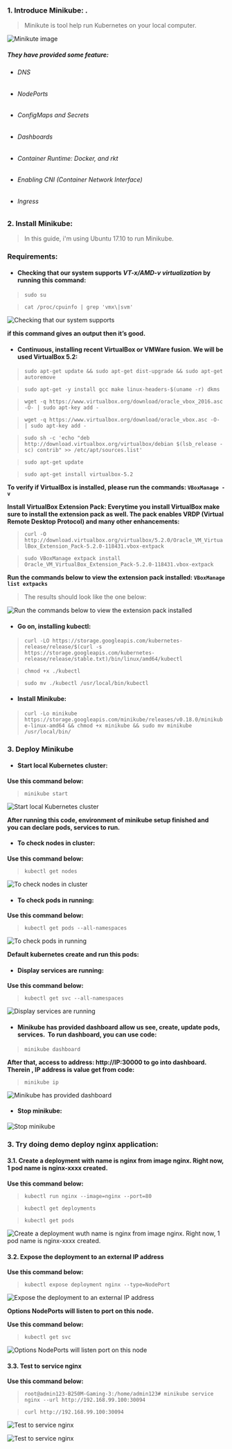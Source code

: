 
### 1. Introduce Minikube: .

> Minikute is tool help run Kubernetes on your local computer.

![Minikute image](https://lh3.googleusercontent.com/GYT9OUKDzXx8a9GiZNi7lG_goLZtOIdBeAqPXhSRyBl4CF2Pt3Xl7wYEfV4_f9WYBRn1bVani7LR1Fh50Z_kFZhDfGXD6alTHuJjT9dvj-Ka2WURyoRnSXjvdS1H7SysVP7CVBke5dbHMB4gtsTq-pEXuv0J_Q5Acn3n6MqrIGoXTS4UjX2Za4mbPOP2_7AmtwcRtSwGEnvNnPLf55brtBcDfj8AnxfZnIGAXDxxzNSrqGwWvjgD_ca3CVEwDTM1hqMSqlLwC9fmcsH8wMWT28zSS_5B_b_5r_XIGvQKjMS7MZHo6Gbnl50SNzKIQvwRv3XgMXgzcIEFS7PbWQ2uCK7vYU1M910uCnmUZPF9V5dNhRtf_s5YzOdcxjDRMo4boukBH0ILHwg3jm13tVv9ryErY_hqeJyzbOAxWphq_trKzeM1lNrLWqeij3tlt1lYPJmpPvw9SqIgUiQ7l09aTHvRPjUfOz7FCDqcTVxEOEgLWdlkGAVFWFDioPMB2t6n1LZSW0qBZZr_uRTsSquVWXTVZemtqsy9eebXWCrEw8Snlus7zZtrtJ4o0TMORH1qg030mgIGmBbQX5iSJG3HFrx4H5NjhWtD7UGHFkwPKDSz9ieih3elS08vkEbxnkgdTaWP_9nR0QAKHnVpbp1rw041LMJdbwx5=w638-h359-no)

##### They have provided some feature: 

+ ###### DNS
+ ###### NodePorts
+ ###### ConfigMaps and Secrets
+ ###### Dashboards
+ ###### Container Runtime: Docker, and rkt
+ ###### Enabling CNI (Container Network Interface)
+ ###### Ingress

### 2. Install Minikube:

> In this guide, i'm using Ubuntu 17.10 to run Minikube.

### Requirements:

+ #### Checking that our system supports ***VT-x/AMD-v virtualization*** by running this command: 

> `sudo su`

> `cat /proc/cpuinfo | grep 'vmx\|svm'`

![Checking that our system supports](https://lh3.googleusercontent.com/NnVzrO6yZ83g_sGKYC4tqdcN7rrPaHRVCsmy5RSYuOP_CpyKsumDTGk4zFefzVHGTT9F9gjrqkW398v5hoCXnTfckzL9m31goj6RVX0ukUD4OK4ejWsTjAals64Asi8kreas86qLZp9uTGHlPlRSF67WOJ0A0cRFOftGOrA4I8iRNi6ZbrWJRyJDUPAz6tKPQnXJlDFZwfLphUajVmLa-vKlnd_CY_GXwjZ6qbw65VTC05ZFd6MNh670WIj7NEnozKsV7K_NMjqE5vuIPrjX8lQZrfT7xBKQGj0CNKBse4P_SLXW_o8fvxc2nPWx-l4fnY7HGlz50T-zdFBHVKEgG_bcP9c5PmNihO5oZL0rlDCRQcpFHq6SliwwkuqA9j9UfN6zuWIjMgZNL4rCXhA-2O2e8KhkVVEYmWyyWz7u8YFcin6VZ6jpRV654hzpWelLuYF1zpRgR4NZ4syaTw5nq2jJvoD6bcjZW-W4Sa9QbqbmGpzyKxJ0WEL3LlG59xCJs_5tw5G6oo9YpowoQ6KYLChXaeXefw1iuHjj4-7LxP3c3NG8kRvoFr6MSSJaXyvPiNFXUw1Cs7fz2kLHHe3Y9bOL9usAa9brhZ3kfLn9IpiB9UMXI9FrSAhDDlYnNfnVL11ixhdWDEPKAN4sb-N7PKGxslAjaQqP=w1299-h470-no)

 ****if this command gives an output then it’s good.****

+ #### Continuous, installing recent VirtualBox or VMWare fusion. We will be used VirtualBox 5.2:

> `sudo apt-get update && sudo apt-get dist-upgrade && sudo apt-get autoremove`

> `sudo apt-get -y install gcc make linux-headers-$(uname -r) dkms`

> `wget -q https://www.virtualbox.org/download/oracle_vbox_2016.asc -O- | sudo apt-key add -`

> `wget -q https://www.virtualbox.org/download/oracle_vbox.asc -O- | sudo apt-key add -`

> `sudo sh -c 'echo "deb http://download.virtualbox.org/virtualbox/debian $(lsb_release -sc) contrib" >> /etc/apt/sources.list'`

> `sudo apt-get update`

> `sudo apt-get install virtualbox-5.2`

****To verify if VirtualBox is installed, please run the commands: `VBoxManage -v`****

****Install VirtualBox Extension Pack: Everytime you install VirtualBox make sure to install the extension pack as well. The pack enables VRDP (Virtual Remote Desktop Protocol) and many other enhancements:****

> `curl -O http://download.virtualbox.org/virtualbox/5.2.0/Oracle_VM_VirtualBox_Extension_Pack-5.2.0-118431.vbox-extpack`

> `sudo VBoxManage extpack install Oracle_VM_VirtualBox_Extension_Pack-5.2.0-118431.vbox-extpack`

****Run the commands below to view the extension pack installed: `VBoxManage list extpacks`****

> The results should look like the one below:

![Run the commands below to view the extension pack installed](https://lh3.googleusercontent.com/33deez8gMRh0xd30gyDAbknNQyvVEgZ6HnF-1ruAyShpYEhermzWk94F5c0Eoa0Gywuz2WeesrSIDizzvpdvQjvWi_1MhgGOqFaGQf1RZvMedMYBhReUYqiRWXxW4pYQDXnQU4ahOYPr4qCNown5BfXiiH6kolD6fFO1C-SuexUfzs_-ztvqhLowOCVaD1BghQB91c_kDVvQbMSHJ9nJpsX_FeXgmy0pbMUGfSFr51kRSepmJqtse_LGPs9QGTHG4HUsZYT0Y5OIIRoJUe79OK7fiMNZ-xfGuFg5SI3k6HI9MvQlaondrHZWrjAzVKBJz25o8DIxV1TplGtHjC3YinjYBITnYv8N4CT5ggITBR7mbt4U-LcRMQpcaXUlk9noFYpBygcE6np95IgFZyIzR3_XPdgYDSpxXFKVQN0vtno_JQCdT715IA_jjbq8JefquyGAqUysdhOSZ8C4KTFwsMkSQ_aSu7ab4C4dhAjavwIkUwMdQ0zEphI5Kpal6zwPVCJfTKh5LVg9eBcgonrv9QhcvEc2suRn89SZHIcbLmI6moPvCRorx1V9RtF5K8JLTS1be2RFEAWLLbJnYjIFUxFAxDa307npuoabkF8A6tM7hLXTGI93A8_is-zzrz8jvR9andC2_2O6WHvrL2XaO1dxwJtsN9ca=w1079-h229-no)

+ #### Go on, installing kubectl:

> `curl -LO https://storage.googleapis.com/kubernetes-release/release/$(curl -s https://storage.googleapis.com/kubernetes-release/release/stable.txt)/bin/linux/amd64/kubectl`

> `chmod +x ./kubectl`

> `sudo mv ./kubectl /usr/local/bin/kubectl`

+ #### Install Minikube:

> `curl -Lo minikube https://storage.googleapis.com/minikube/releases/v0.18.0/minikube-linux-amd64 && chmod +x minikube && sudo mv minikube /usr/local/bin/`

### 3. Deploy Minikube

+ #### Start local Kubernetes cluster:

****Use this command below:****

> `minikube start`

![Start local Kubernetes cluster](https://lh3.googleusercontent.com/6KeEbUnXE51kX1BarIPjKQnI4uPLktJg-E9lk2zjcHrVARlSgGNLu2TaLtt0FtnEkTMMcZaafXipSsMuO2HDC0WoDnTKzjb_apQl6i4BBov96xFqoL5LJGTprl0Qpxgrf3ClFETdOYj4WVrkep1g11_MUcHdQCPM9Ykr2qLCm-3HDirJXh22nd9KyLI4y_a85mgzLGd4Xz3zMrkfIaL6jxJvk8vmrxdLiplNJlakJKWgBsDod3kfAt0QZMNrbFwz9QYFaUhEQIS2eLoOMzhw-Nz8AEMN76q7aiOXp7jyenxiQZT2GivAFMOGcXg0SA15YSfSp7Lli9_YDdpasbztliqvjYncsuyE5pz2QA0pnRzAOGPfTiAbbM3Tdii5kSq09IfBpPMd9M-51LS5gp7eFyJiBIvcjcTauW9CmfCW57ck72fS2Hal1n7smagAZjPZnAqdvytzH__NB1s42hCg1bjTwy00AE6SsRRcgdD8-A8FlYJ4UUyD7fQUbnYvOyyoISiR6cenJdBCbU6R_bTrrbcW19bp5nI1oXjnNr7wUlq9NutKFh9WUL_rFIPM8eCJgNE-bE001JFJ2HRcyVtqABn__fAJzvNCJlGYoc711pfNlTEjSEwaVq0uroRZaU2t58Hr7m0D3fZXgehSROjRL67whx3CZZZQ=w623-h231-no)

****After running this code, environment of minikube setup finished and you can declare pods, services to run.****

+ #### To check nodes in cluster:

****Use this command below:****

> `kubectl get nodes`

![To check nodes in cluster](https://lh3.googleusercontent.com/Nv712Ea-B6a_o3jFxUkbHxjD52ho1Fjirzis5IKFlR2DnoGQzgbJowb1gsXcJAx24h7N4yU4H0urGHr2VQDO0Ix0w7K3ChhZGBwUGIu1XkFfOShGOkqb3mt4SCFvhF8-4P17GtZKjG2tRC5t3VUgihG1bdd3cyAJn5_U5D9-CvrawnzOxxcKnPmDtU005psmU9giU0Q09x5Z1WMgGdDbAQ7WtAqFnmtpF4B0vNX54MrzjJRNp1_rVqSVD0zmajjgG7JAXeNMCkHj3dTHXH_7xV1oKYUONmVuat4rsJntroZrzDyjSSoMxzCRBjKm-yy11GnjOmrsltM9FzzEZ2Mkvu9YYaGIXj-x91JJcJcQEvWuggjk7pHuMIQKLP_RLc6KPdM2q0CI_mXZHjLRD8InovGvb3CyDwd9HMnWCWteldsSX8G1NSaPdgJaG54Xiu2R-pySC8xS1pUbecRbCFAsTf8V-TP9t9IxwY8eOG_imz7ZyoLVuhKXGlVWfxxnggPSH2FROW-0XTGLPp_E0l-7r9YHjo3w6yzqD0DwVQThwMy-sXvXdR6dsgp6TGjpuxnJcnLN5T8wx7x1JFgpZi7a9Ac0yOyZv0z8FKQn6Omc2RGwaCnTelxYc2kfndt_Ybe8i9gev-rZU7B8VGFeMUvazmhqpEDUSV5d=w612-h112-no)

+ #### To check pods in running:

****Use this command below:****

> `kubectl get pods --all-namespaces`

![To check pods in running](https://lh3.googleusercontent.com/GCB8xp_MGdms3ID1zyVSs80m8D05pNFOTWYZ0mAPM9HygFYi-nzZZ6u1JhDOo8II9edWGIIExJlzZ0kB4hRUoM7KrcyWlSWev3EBrFVxPDH_DSfeAE98h0UGnoAmxBC2My1jTZlaV5iAoWmfAxg4urHu4eYn4lvQR2nsJrvdNrxuq_aQEcEHOOZbSMErua8RPujFilDV_pCl-oD3c-K5exP0kBdsQ-_Jvir6vFZRN1NiqPGxckF2-4fv9fNquLih4l4nm8wigTIKubW7jtD_ESzia70myQTKA7oI2R_JvnKqMMoLX1hRz46wXCj55RXB407pOT4YCcHvlebshEqvZq3sN4p8qDFKpWdPLbgb2Q0wjxMvrvURVqHYen00JcPlzaTVEQsDZssbmEQVeMJt-UP8LNHCjepImNUJMRWqmIcQ3TZmJhA_mAlORuJP0QZb_XmLNtlOIYq-S4DVb1vIGUdGGIhTgZMU40J_ytgZzaVIQbB94U-eeXWsBN52SlYpuLp2TrGyFHw0yU4osjX9eXnmiLfCO8UFW4jz_xnRB0aJU-_S0L2hXMvqg8CFGG-Bc6dOzI2sMJNlB9ZWAOSdJhFuDrhuVrqoBkQjBnNkwxrjKEf1aehjZiXn3IvDLxCljKaIErdxAarPUVgGA3JA5vN_WMb5_aC5=w783-h135-no)

****Default kubernetes create and run this pods:****

+ #### Display services are running:

****Use this command below:****

> `kubectl get svc --all-namespaces`

![Display services are running](https://lh3.googleusercontent.com/mTPdinXzmjEgWDUh75pDA7IUQZorjSNq0xrxO6LSq3X4meiqN4mr6hnjhtlZCXHqEM_emzeovVzWWToKhxBwziuTTEr16BLqlsqymg0xq6Y8rWEq3jSxEHBQzS2X_WpMYz0gYwi1GRlUgoc1MEx_5P3hyk0OVyPyDo3ol0HEWf32qloFPlGXneXNFiMvlluQ2LQkoPHV9XiaUosL9Vz8gI_J7rp6u258I_BkX2PIrKVCwU_HeJ63UR09PcUgu2A4Me7iR_JSnz9BGno2UYf-JsUlVl6N7bjqadhcGFGe43TuKkLZ5tpJmgSJ-zHBuowVvGa-lymhJTlPGEOg9cICSpiy5nLBNlRdv_DWjvnUr8JYPBkiHu5l1ZE_SfmjmQFgWmI7YzN0wTplJFqL14KIhCthgaQj9WoiBgAh3yMdEPoMLghJlTsGBaJ6zrQ75ORtQ8KILTE2Hm8yDeOGeHXFnVVECvznNu_7PJhWik3Jj9nHvruL9gxSD41ZDhJbjEFM7QAPVvhpABrS5hLjIU-IUTBhaZO7KVhWmW67fafo69VtTByzMbHX3npKlYrM71lOK3XeTyP-_E4TO1jildrw79YL_9ewyn_N4CzOXgSY4fgzaelKEYduEcNt2Z4enI6ghaZos9ztEvYMrlAbRiWOFh6iqDPaG7mY=w925-h140-no)

+ #### Minikube has provided dashboard allow us see, create, update pods, services.  To run dashboard, you can use code:

> `minikube dashboard`

****After that, access to address: http://IP:30000 to go into dashboard. Therein , IP address is value get from code:****

> `minikube ip`

![Minikube has provided dashboard](https://lh3.googleusercontent.com/-00UEOOuRG-zNSHd3ArcA4xpNpqH0YR_0tnJwyCU9jkq6lvn4FhuswdmgISM4tOkkXop1p0WHafEfvDbc3dfOF3B81PFMUJEX_7s51dDWx85RBqQdG4Zc8asz36I__8HFgm-daJ0d7ZW9cJ0IehZJ01vusJyWhEmtDfGzGVIF3jsiXTkI_qGwrCWNL8cIw95gNuS3tgEESZeA0R9Pd8Dg3YBpDzzXp5-bM9Px3Rjaj_jZmWHE-hzyUCmAjtGz-J_BXSo4sgM_R1XRynKlC4r7JusxTOgKiI_uSqoM9zrj8dXRtjiX1dF_7gGphQUqvSMoM206WLVhRdiWNVatAdKNEqXPWE5RDG7hblWpIeWhPuG78IhkDeF82sNqvj3m8dfwALixutSF72ysso3j0rkbt5qFqPP3YFSb2m13-D_gbfVTGm-A8gR_Hg0gHDqERDAEiT6PMdbSkDKPP5B218SFc3xn3pEticJNnVP0Ae8VrfXP9zHyE4LbZDHYfeLgtAfLeiIyfBgyOB5fpRbpJPwE2403LReob7RvlRTC4cGXPWMS4GcnQpPE2x5UjKy50qAbNmDF-XjTHQEypY6jaRagsnvSZpmgjAT8lpMi-jwOvkqQucW4kaZ_jg4v5PJ9nrmCknXYgC7ktJFnrs2P6gBDK1kuex7fV8h=w1149-h639-no)

+ #### Stop minikube:

![Stop minikube](https://lh3.googleusercontent.com/YT8q2VMIUSNrE4RQ_RBTm4PssyXSUGWfFUGBYTAaTZhCETGBzmXOwhBx2mNES-Ej5dbu-tk0cWvtx0xEu4v8kyvL8bFoUtejYNCJ81jtqNK7qtvKKhsQWUNC660H6eHo0A3LGpbPZGsWksX2uuw6pWnm7goecDwmmW0xhw8aA1VEx9Rstoeny337GL0rE6IlqJ11hpAJNXUZbBdtTfxwzvUczBL2xgbtHfJALlghv1B3b26CIPmzV3rAQvDSDA5UYDmc5s7rxt2OrS1DbW7S01P9dTtWF-DH5nfxJu0-LY21icP-f2Edvp10DFozcm3YgH582_fjUh7MPPIfEcrP6F1jBvdPDAVqdsO_ff9V8yjyD1AbOCIP7rb3yLP9nzEne0G3iNzg0Hvd93lkfNAprAfniUEJREXN1aMIcTVJ0_WjKirUqkWaqJvvlrEY18GUsw2H6u0_wg3Y0tzLSA4pchggaoQbjotkDlZkyrwwKqZpFzTppg7O5QtC3LHV1ORnATCSHeZ8bA7qxh_VSS7YlEUSdRl_1_szXud8PiyBFO4vjc5wzMJKk5y9aI7qydm6uI6c1m4MOMCzWodMxICKb83qJwtE6e_5hkAMNHkI4iPsuL6tTnl3CRtoYCSkxb2R0SbR57LnP9sy8YE7y4XPntM7NVo39JrE=w585-h104-no)

### 3. Try doing demo deploy nginx application: 
#### 3.1. Create a deployment with name is nginx from image nginx. Right now, 1 pod name is nginx-xxxx created.

****Use this command below:****

> `kubectl run nginx --image=nginx --port=80`

> `kubectl get deployments`

> `kubectl get pods`

![Create a deployment wuth name is nginx from image nginx. Right now, 1 pod name is nginx-xxxx created.](https://lh3.googleusercontent.com/jHmkPXJ71tHyowt_NrCGxUx9cYFxQvahnjiCYvHe7KEW2E8kbl6UHv1JBaqaC2Y-LqjXMp4TB566IE1KNTwJUau6vr7ooHW6hJ0t7Jg_w8EPC6yUO-ocscrJxq4yKJ-qQtCO9FU8Cz_cBv4xxf2UALI6oztYzbNgkG_3o3Tp5vYE2dvlsDOCGBzCLzXFsDdjIkAmKnvcfthv26VwqD9j67LbRZYpDFLRyj-u_STMzzfDT-UncRbFviBJM_U6fnzfuUMGZ4e2OsCd2jMClO2ko9zJbT-SOYmSpA2rms3F6XdKr_ehndNe_Q_PWzBB5yCOsaQI_lgZlWwgIUK0g4kLn4lh6Zj3nzh9ujf3oAFX0qs-gdRLAWaAwzyypBlGt-8RIeOsvKVDYgkwZi9go70Ml9Lw2djD2yiAW6wkV4tzr9f_GePWL9mErL92lajKbIP5D5-hqt5SvPLJwXzHECHv0OCX4evFNhFBZfLicLd2sfX_9QFQHqrni_hhOXf7t7Jtj7coDKkb8-SrCeamNyeSZQPk8-Vc-Dxa_M9sJIi1mlkv2EGTgIwR_5n62cKYZCG1ZOSmls8Q9zs9lqxdmOMXDAlrbNWEO_1HTsmLbcTGcEOx51Rvj9IadbkSOZsFj5bMYg3Hdo2UoIn6C_6RnYyHN6ZPXqmUZ7qC=w827-h165-no)

#### 3.2. Expose the deployment to an external IP address

****Use this command below:****

> `kubectl expose deployment nginx --type=NodePort`

![Expose the deployment to an external IP address](https://lh3.googleusercontent.com/GV7OJfzs9h3R3CMZO2XrD751INAzhno6CUc0hB0thQ0TvBqpHlPvbJn2ol4Phomg3Z6DWVK-jE0Sd6oWHsMLFszpdU8rRD1zFco5TywY9WeuJC1nRl5qrkj2fl8UAdSYzuLbYQaou7xtVKtUgi2t3YkDgMJC1Zjx6xMCsKUFQvCg8FkaAPOjtNtHxFkFMn-Q1Pwb8UFHzR9TV8fMwHxxEteoUUDzf729ISdqqKJbAbb7wWU0-4jRVQxKoccyXXmtw-ofbIPS0P-Ofzt9h8i1KC6aPlrNoKQirFBeQ1tBsBJ8oMGz4QWM6-TT03N6RZC1Sn1GSFmg23KE7hghNtbDRe1VkzET0KujD8jtJAwAr9FiIlSMT4322-gMGqVDdseELdd8PAMK9q4CxMjMG8X_8Fcj5vrSM10ni1w63iZZKkZTxRDaIAsxKdH9UltsYCNAAyVPbpXLWknE-3cD9kWcejkoit-7XDVkrSHRVRsJMnChgKKf7o-Fvz_vgDT8RPOC84WfQ3C3f_aRXRIp2f3vBd_6a06TR-Q2mtfrK8Ymf633KpT5aWFJLiQ2aOfaOyPGQsTrARY2anb4DHT3rP-bu8LmApSN5GzFGAH3Yk01vhMkmDsWXPCdOWSJ4ZWbvMcoZ-meMpwvyfDNKJ-kdNV_4gKK-0tfxDLa=w894-h70-no)

****Options NodePorts will listen to port on this node.****

****Use this command below:****

> `kubectl get svc`

![Options NodePorts will listen port on this node](https://lh3.googleusercontent.com/aaQbNoueen612A7QG_w5RdWfRKVw3LEdkDmp_WzBlZ0Mj6O9s0zk7ErzFAFpjw2ta80a4-QU7m358jr3UwRRQjT6eaUeOoHcrQjGZCTXxMbGeq_JMVKcIl0Aqrba6CGkiAPo0P8pfdz8Owi2e13-e9j_75eXOBcLdUS5sNCglJ-Yme_sQN3F1OB-pIDlkhCnlNQGuJEpPMNXO78-phfPZ1iMNVEBxjQg1lZmm9MaIVGsRFW2AmRQawHXPq9G_FGjC5oFPohCr3bHQBDAiEnk4OPCbt1o0OUJtRtTa4tpBVlCigWXQ-cwzjuoC40CJNtq6TKoxUo8eh5IJlgx2isGMFiIIQt9rYPkdkS2syeIXUBcuE9iQdkpeD7cNFjsg1i4ET4L3qOf1dze2j_pc3oDkBgSL2sDuHgPqLYpdJRZrQl-L0t71OWxmiPSdLZ6WR6leGJCJj9tl52MTNIjvceSV12T_oZmFnew9I3_LhkvAHKtz4uPJNVpyWq_PTxDqN-0CpPuUaG1tNOftm28LujudhkoQuOhpCMt2OOY_7S72gDsu-KPTge1ShM-W0luP8SO9UI27lJ-8_HMpaDEYlTc-9DULomVbWX2UEVOkDAB-yc0m2q_7q7FQGmTQ9EXF5VrxcJHs6FdxrSqGUl_RuOoeOviOtf-_omm=w722-h95-no)

#### 3.3. Test to service nginx

****Use this command below:****

> `root@admin123-B250M-Gaming-3:/home/admin123# minikube service nginx --url
http://192.168.99.100:30094`

> `curl http://192.168.99.100:30094`

![Test to service nginx](https://lh3.googleusercontent.com/ypOYHe5Awk55M231nlRnu_ccOIdup35vffC-_JhM8yaADmuXRM840u8NKoveXHHXMowugKzv1nI6PKTxwBOsZWI2T_wkKU1WSQmaL3VbtoPV8lb0vwbjqMEDRx8x1UBsfjrhjeduJQBtGMoEghOsnbeb0Xewthee-dhoGEVcAiAaXBhgsy7yQiF3tx_aVPBg6OM2-o87856en23DBRP-v6Hyuv_5ktKFVdukHwrm2xyNwHBzErh0Jk2J1gDf9asBdP2g7ZTxOomcMK5AFi_c5a5sHdyf3NejVb0IE8E8UyLB8Mk7RAm0iRjxDAfvAPIShj0OYQYAPDaZNLCk1W9RsJGf9UGRHTgEwW54__aD-map10jPpCmwK8JffkIBi_URKmAgx3TWT9HBttV-Y7oa2pnIt3uMSfbvWpapodGn8aIpL2Xu0omSEyLCiK2xh6_VavogAw2MzD6nlox0C3P-qHqmV9tjWT330t91DGdI5zRiaPfvmrvOUSSrNgpRLeWed31KvPHT1jbkFo9fIE8xAOZ7VXmikdptr-SU6yFwMlEcPKhoVQ-0tO0MhPPkYn0rkXy0lIj2WaP89grQVGoC7IU-t9F80wdmdCQhZCr1-VUd8I_j1nY8Xxw8i0RhlyMCEQxvfvF0wv3Mza7Svn9tl41EfVDuqa1v=w874-h532-no)

![Test to service nginx](https://lh3.googleusercontent.com/FZbTwLutZwq0pwpMzMgm2CSg2oITzaC0PjCa5TNJ7thzxFHfBTDHZWTEISFETZTRgo7XugvuXvoOuGNjIgxGULlfCdO8tTPbbNGOKLT0Tl-R2A_SlAFb6LDFxk7ZTwNBKtz_rz3cRvFbWMMN046alZ9gKmrIaF3eS_yfmhjqLCof8kp7zzQAM5Hu23qUcWbP8OEunTmKVsonakkMGK3eHGpuuEnnM3rRLnIqEzOtAfVHoZ4kjSva3sadsfSb3OX2_pKSLZ93UJ_j80ihPXf0p__vivp4YJnLQCgZc6JPnxGYAAut2vlqjrxnC1wzjdAOcnWhOVrnxgSVxw8qJOYZ4WQTs2uc_l_vwQYynsDw0xbh6CM61ianQ2TkNYd_xH3bTXLL8b9_w8ITCkrCoSIONBxj8KIIjT8xQs1hlcRQhPJD_-DIJA3CH90_H5KwPZU9pQ0duxfT-RxM7wmNWRRecuZqyOpOWduJWqVM3UVVNUk06114ta-qBSLr-o_YaspT8jXrPKTz-jtZt3B6moDbZKcTkV6lNUr_qXvXZjGAks6AVD7Rdh2zekkWaCyLj4KxJ7aVM877J3Ju1QmfX-qCK0unxmBvt38jhGJgEf5FEr6MFVdhOlGKv_57YxQHfOv-K7BwaHYzemv3Ji3j6zTuo3m8xbcsLh6a=w743-h360-no)

